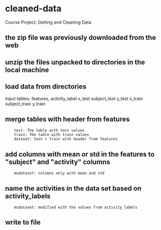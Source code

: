 # cleaned-data
Course Project: Getting and Cleaning Data
## the zip file was previously downloaded from the web
## unzip the files unpacked to directories in the local machine
## load data from directories
Input tables:
        features,
        activity_label
        x_test 
        subject_test
        y_test
        x_train 
        subject_train
        y_train

## merge tables with header from features
        test: The table with test values
        train: The table with train values
        dataset: test + train with header from features

## add columns with mean or std in the features to "subject" and "activity" columns   
        msdataset: columns only with mean and std

## name the activities in the data set based on activity_labels
        msdataset: modified with the values from activity_labels
        
## write to file

